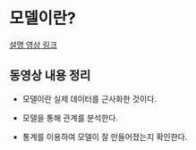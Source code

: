 # 모델이란?

[설명 영상 링크](https://www.youtube.com/watch?v=yQhTtdq_y9M&feature=youtu.be)

## 동영상 내용 정리

- 모델이란 실제 데이터를 근사화한 것이다.

- 모델을 통해 관계를 분석한다.

- 통계를 이용하여 모델이 잘 만들어졌는지 확인한다.

